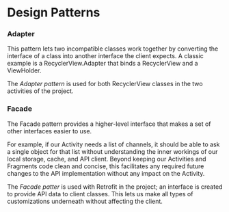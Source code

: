 # Design Patterns

### Adapter

This pattern lets two incompatible classes work together by converting the interface of a class into another interface the client expects. A classic example is a RecyclerView.Adapter that binds a RecyclerView and a ViewHolder. 

The _Adapter pattern_ is used for both RecyclerView classes in the two activities of the project.

### Facade

The Facade pattern provides a higher-level interface that makes a set of other interfaces easier to use.

For example, if our Activity needs a list of channels, it should be able to ask a single object for that list without understanding the inner workings of our local storage, cache, and API client. Beyond keeping our Activities and Fragments code clean and concise, this facilitates any required future changes to the API implementation without any impact on the Activity.

The _Facade patter_ is used with Retrofit in the project; an interface is created to provide API data to client classes. This lets us make all types of customizations underneath without affecting the client.
